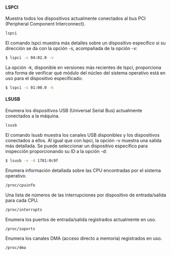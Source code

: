 #### LSPCI

Muestra todos los dispositivos actualmente conectados al bus PCI (Peripheral Component
Interconnect).

``` bash
lspci 
```

El comando lspci muestra más detalles
sobre un dispositivo específico si su dirección se da con la opción -s, acompañada de la opción -v:

``` bash
$ lspci -s 04:02.0 -v
```

La opción -k, disponible en versiones más recientes de lspci, proporciona otra forma de verificar qué módulo del núcleo del sistema operativo está en uso para el dispositivo especificado:
``` bash
$ lspci -s 01:00.0 -k
```

#### LSUSB

Enumera los dispositivos USB (Universal Serial Bus) actualmente conectados a la máquina.

``` bash
lsusb
```

El comando lsusb muestra los canales USB disponibles y los dispositivos conectados a ellos. Al igual que con lspci, la opción -v muestra una salida más detallada. Se puede seleccionar un dispositivo específico para inspección proporcionando su ID a la opción -d:

```bash
$ lsusb -v -d 1781:0c9f
```

Enumera información detallada sobre las CPU encontradas por el sistema operativo.
``` bash
/proc/cpuinfo
```

Una lista de números de las interrupciones por dispositivo de entrada/salida para cada CPU.
``` bash
/proc/interrupts
```

Enumera los puertos de entrada/salida registrados actualmente en uso.
``` bash
/proc/ioports
```

Enumera los canales DMA (acceso directo a memoria) registrados en uso.
``` bash
/proc/dma
```

